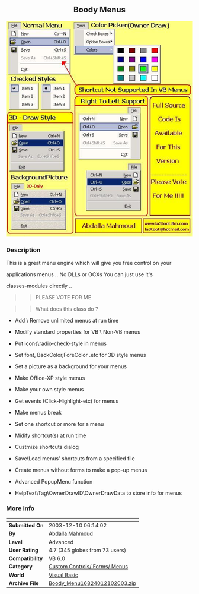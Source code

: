 ﻿<div align="center">

## Boody Menus

<img src="PIC200312101153572909.jpg">
</div>

### Description

This is a great menu engine which will give you free control on your

applications menus .. No DLLs or OCXs You can just use it's

classes-modules directly ..

>>PLEASE VOTE FOR ME

>>What does this class do ?

- Add \ Remove unlimited menus at run time

- Modify standard properties for VB \ Non-VB menus

- Put icons\radio-check-style in menus

- Set font, BackColor,ForeColor .etc for 3D style menus

- Set a picture as a background for your menus

- Make Office-XP style menus

- Make your own style menus

- Get events (Click-Highlight-etc) for menus

- Make menus break

- Set one shortcut or more for a menu

- Midify shortcut(s) at run time

- Custmize shortcuts dialog

- Save\Load menus' shortcuts from a specified file

- Create menus without forms to make a pop-up menus

- Advanced PopupMenu function

- HelpText\Tag\OwnerDrawID\OwnerDrawData to store info for menus
 
### More Info
 


<span>             |<span>
---                |---
**Submitted On**   |2003-12-10 06:14:02
**By**             |[Abdalla Mahmoud](https://github.com/Planet-Source-Code/PSCIndex/blob/master/ByAuthor/abdalla-mahmoud.md)
**Level**          |Advanced
**User Rating**    |4.7 (345 globes from 73 users)
**Compatibility**  |VB 6\.0
**Category**       |[Custom Controls/ Forms/  Menus](https://github.com/Planet-Source-Code/PSCIndex/blob/master/ByCategory/custom-controls-forms-menus__1-4.md)
**World**          |[Visual Basic](https://github.com/Planet-Source-Code/PSCIndex/blob/master/ByWorld/visual-basic.md)
**Archive File**   |[Boody\_Menu16824012102003\.zip](https://github.com/Planet-Source-Code/abdalla-mahmoud-boody-menus__1-50400/archive/master.zip)








